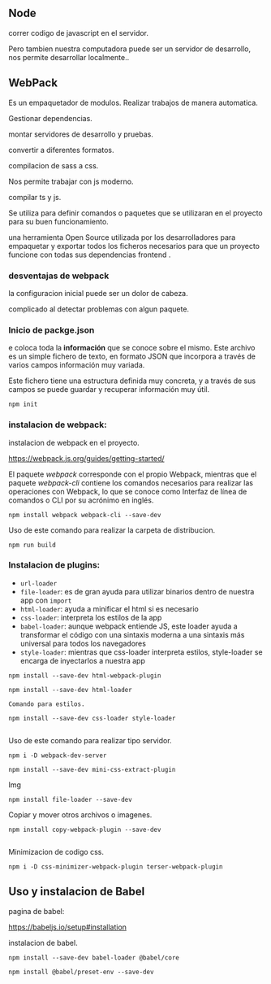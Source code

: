 ## Node

correr codigo de javascript en el servidor.

Pero tambien nuestra computadora puede ser un servidor de desarrollo, nos permite desarrollar localmente..

## WebPack

Es un empaquetador de modulos. Realizar trabajos de manera automatica.

Gestionar dependencias.

montar servidores de desarrollo y pruebas.

convertir a diferentes formatos.

compilacion de sass a css.

Nos permite trabajar con js moderno.

compilar ts y js.

Se utiliza para definir comandos o paquetes que se utilizaran en el proyecto para su buen funcionamiento.

una  herramienta Open Source utilizada por los desarrolladores para empaquetar y exportar todos los ficheros necesarios para que un proyecto funcione con todas sus dependencias frontend .

### desventajas de webpack

la configuracion inicial puede ser un dolor de cabeza.

complicado al detectar problemas con algun paquete.

### Inicio de packge.json

e coloca toda la **información** que se conoce sobre el mismo. Este archivo es un simple fichero de texto, en formato JSON que incorpora a través de varios campos información muy variada.

Este fichero tiene una estructura definida muy concreta, y a través de sus campos se puede guardar y recuperar información muy útil.

```
npm init
```

### instalacion de webpack:

instalacion de webpack en el proyecto.

https://webpack.js.org/guides/getting-started/

El paquete *webpack* corresponde con el propio Webpack, mientras que el paquete *webpack-cli* contiene  los comandos necesarios para realizar las operaciones con Webpack, lo que se conoce como Interfaz de línea de comandos o CLI por su acrónimo en inglés.

```
npm install webpack webpack-cli --save-dev
```

Uso de este comando para realizar la carpeta de distribucion.

```
npm run build
```

### Instalacion de plugins:

* `url-loader`
* `file-loader`: es de gran ayuda para utilizar binarios dentro de nuestra app con `import`
* `html-loader`: ayuda a minificar el html si es necesario
* `css-loader`: interpreta los estilos de la app
* `babel-loader`: aunque webpack entiende JS, este loader ayuda a transformar el código con una sintaxis moderna a una sintaxis más universal para todos los navegadores
* `style-loader`: mientras que css-loader interpreta estilos, style-loader se encarga de inyectarlos a nuestra app

```
npm install --save-dev html-webpack-plugin

```

```
npm install --save-dev html-loader

Comando para estilos.

npm install --save-dev css-loader style-loader


```

Uso de este comando para realizar tipo servidor.

```
npm i -D webpack-dev-server
```

```
npm install --save-dev mini-css-extract-plugin
```

Img

```console
npm install file-loader --save-dev
```

Copiar y mover otros archivos o imagenes.

```console
npm install copy-webpack-plugin --save-dev


```

Minimizacion de codigo css. 

```
npm i -D css-minimizer-webpack-plugin terser-webpack-plugin
```



## Uso y instalacion de Babel

pagina de babel:

https://babeljs.io/setup#installation


instalacion de babel.

```
npm install --save-dev babel-loader @babel/core
```


```
npm install @babel/preset-env --save-dev
```
